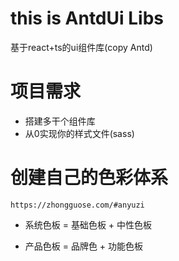 # this is AntdUi Libs

基于react+ts的ui组件库(copy Antd)

# 项目需求

- 搭建多干个组件库
- 从0实现你的样式文件(sass)

# 创建自己的色彩体系

`https://zhongguose.com/#anyuzi`

- 系统色板 = 基础色板 + 中性色板

- 产品色板 = 品牌色 + 功能色板
